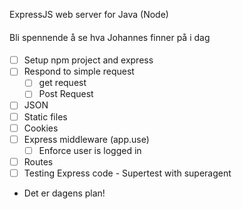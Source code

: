 ExpressJS web server for Java (Node)

#### 


Bli spennende å se hva Johannes finner på i dag

####
* [ ] Setup npm project and express
* [ ] Respond to simple request
  * [ ] get request
  * [ ] Post Request
* [ ] JSON
* [ ] Static files
* [ ] Cookies
* [ ] Express middleware (app.use)
  * [ ] Enforce user is logged in
* [ ] Routes
* [ ] Testing Express code - Supertest with superagent
* Det er dagens plan!